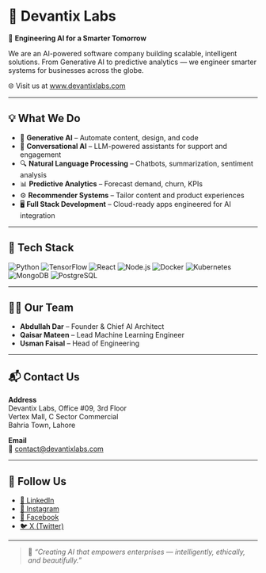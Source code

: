 # 👾 Devantix Labs

🚀 **Engineering AI for a Smarter Tomorrow**

We are an AI-powered software company building scalable, intelligent solutions. From Generative AI to predictive analytics — we engineer smarter systems for businesses across the globe.

🌐 Visit us at <a href="https://www.devantixlabs.com" target="_blank">www.devantixlabs.com</a>

---

## 💡 What We Do

- 🧠 <strong>Generative AI</strong> – Automate content, design, and code  
- 💬 <strong>Conversational AI</strong> – LLM-powered assistants for support and engagement  
- 🔍 <strong>Natural Language Processing</strong> – Chatbots, summarization, sentiment analysis  
- 📊 <strong>Predictive Analytics</strong> – Forecast demand, churn, KPIs  
- ⚙️ <strong>Recommender Systems</strong> – Tailor content and product experiences  
- 🖥 <strong>Full Stack Development</strong> – Cloud-ready apps engineered for AI integration  

---

## 🧰 Tech Stack

![Python](https://img.shields.io/badge/Python-3776AB?style=flat&logo=python&logoColor=white)
![TensorFlow](https://img.shields.io/badge/TensorFlow-FF6F00?style=flat&logo=tensorflow&logoColor=white)
![React](https://img.shields.io/badge/React-61DAFB?style=flat&logo=react&logoColor=black)
![Node.js](https://img.shields.io/badge/Node.js-339933?style=flat&logo=nodedotjs&logoColor=white)
![Docker](https://img.shields.io/badge/Docker-2496ED?style=flat&logo=docker&logoColor=white)
![Kubernetes](https://img.shields.io/badge/Kubernetes-326CE5?style=flat&logo=kubernetes&logoColor=white)
![MongoDB](https://img.shields.io/badge/MongoDB-47A248?style=flat&logo=mongodb&logoColor=white)
![PostgreSQL](https://img.shields.io/badge/PostgreSQL-336791?style=flat&logo=postgresql&logoColor=white)

---

## 🧑‍💼 Our Team

- <strong>Abdullah Dar</strong> – Founder & Chief AI Architect  
- <strong>Qaisar Mateen</strong> – Lead Machine Learning Engineer  
- <strong>Usman Faisal</strong> – Head of Engineering  

---

## 📬 Contact Us

**Address**  
Devantix Labs, Office #09, 3rd Floor  
Vertex Mall, C Sector Commercial  
Bahria Town, Lahore

**Email**  
📧 <a href="mailto:contact@devantixlabs.com" target="_blank">contact@devantixlabs.com</a>

---

## 📱 Follow Us




- <a href="https://www.linkedin.com/company/devantixlabs" target="_blank">🔗 LinkedIn</a>  
- <a href="https://www.instagram.com/devantixlabs" target="_blank">📸 Instagram</a>  
- <a href="https://www.facebook.com/devantixlabs" target="_blank">📘 Facebook</a>  
- <a href="https://x.com/devantixlabs" target="_blank">🐦 X (Twitter)</a>

---

> 🧠 <em>“Creating AI that empowers enterprises — intelligently, ethically, and beautifully.”</em>


